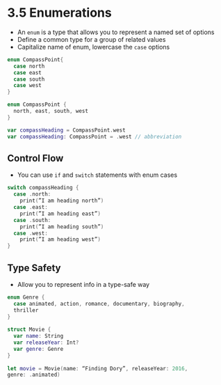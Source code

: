# 3.5 Enumerations

- An `enum` is a type that allows you to represent a named set of options
- Define a common type for a group of related values
- Capitalize name of enum, lowercase the `case` options

```swift
enum CompassPoint{
  case north
  case east
  case south
  case west
}

enum CompassPoint {
  north, east, south, west
}

var compassHeading = CompassPoint.west
var compassHeading: CompassPoint = .west // abbreviation
```

## Control Flow

- You can use `if` and `switch` statements with enum cases

```swift
switch compassHeading {
  case .north:
    print(”I am heading north”)
  case .east:
    print(”I am heading east”)
  case .south:
    print(”I am heading south”)
  case .west:
    print(”I am heading west”)
}
```

## Type Safety

- Allow you to represent info in a type-safe way

```swift
enum Genre {
  case animated, action, romance, documentary, biography, 
  thriller
}
 
struct Movie {
  var name: String
  var releaseYear: Int?
  var genre: Genre
}
 
let movie = Movie(name: “Finding Dory”, releaseYear: 2016, 
genre: .animated)
```
